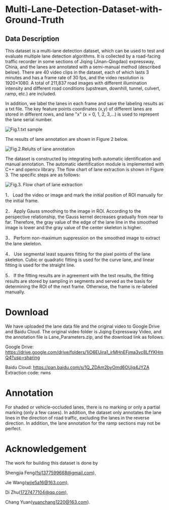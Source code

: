 # Multi-Lane-Detection-Dataset-with-Ground-Truth
## Data Description
This dataset is a multi-lane detection dataset, which can be used to test and evaluate multiple lane detection algorithms. It is collected by a road-facing traffic recorder in some sections of Jiqing (Jinan-Qingdao) expressway, China, and the lanes are annotated with a semi-manual method (described below). There are 40 video clips in the dataset, each of which lasts 3 minutes and has a frame rate of 30 fps, and the video resolution is 1920×1080. A total of 211,837 road images with different illumination intensity and different road conditions (upstream, downhill, tunnel, culvert, ramp, etc.) are included. 

In addition, we label the lanes in each frame and save the labeling results as a txt file. The key feature points coordinates (x,y) of different lanes are stored in different rows, and lane "x" (x = 0, 1, 2, 3,...) is used to represent the lane serial number.

![Fig.1.txt sample](https://i.imgur.com/yEzOYPS.png)

 The results of lane annotation are shown in Figure 2 below.

![Fig.2.Relults of lane annotation](https://i.imgur.com/nkoJRA0.jpg)

The dataset is constructed by integrating both automatic identification and manual annotation. The automatic identification module is implemented with C++ and opencv library. The flow chart of lane extraction is shown in Figure 3. The specific steps are as follows:

![Fig.3. Flow chart of lane extraction](https://i.imgur.com/Xgx6VNa.png)

1．	Load the video or image and mark the initial position of ROI manually for the initial frame.
 
2．	Apply Gauss smoothing to the image in ROI. According to the perspective relationship, the Gauss kernel decreases gradually from near to far. Therefore, the gray value of the edge of the lane line in the smoothed image is lower and the gray value of the center skeleton is higher.

3．	Perform non-maximum suppression on the smoothed image to extract the lane skeleton. 

4．	Use segmental least squares fitting for the pixel points of the lane skeleton. Cubic or quadratic fitting is used for the curve lane, and linear fitting is used for the straight line.

5．	If the fitting results are in agreement with the test results, the fitting results are stored by sampling in segments and served as the basis for determining the ROI of the next frame. Otherwise, the frame is re-labeled manually.

# Download
We have uploaded the lane data file and the original video to Google Drive and Baidu Cloud. The original video folder is Jiqing Expressway Video, and the annotation file is Lane_Parameters.zip, and the download link as follows. 

Google Drive:
https://drive.google.com/drive/folders/1iO6EUira1_irMHnEFjma3vc8LfYKHmQ4?usp=sharing

Baidu Cloud:
https://pan.baidu.com/s/1Q_ZDAm2byOmd6OUjq4JYZA
Extraction code: rwns 

# Annotation
For shaded or vehicle-occluded lanes, there is no marking or only a partial marking (only a few cases). In addition, the dataset only annotates the lane lines in the direction of road traffic, excluding the lanes in the reverse direction. In addition, the lane annotation for the ramp sections may not be perfect.

# Acknowledgement
The work for building this dataset is done by 

Shengjia Feng(fsj1377599668@gmail.com), 

Jie Wang(wjie5a16@163.com), 

Di Zhu(1727477104@qq.com),

Chang Yuan(yuanchang1220@163.com).
